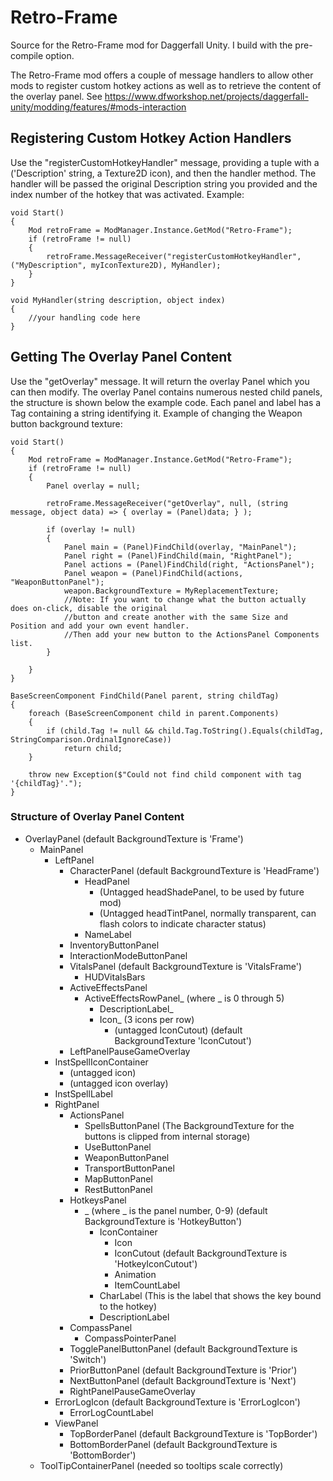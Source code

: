 # Retro-Frame
 Source for the Retro-Frame mod for Daggerfall Unity.
 I build with the pre-compile option.

The Retro-Frame mod offers a couple of message handlers to allow other mods to register
custom hotkey actions as well as to retrieve the content of the overlay panel.
See https://www.dfworkshop.net/projects/daggerfall-unity/modding/features/#mods-interaction


## Registering Custom Hotkey Action Handlers
Use the "registerCustomHotkeyHandler" message, providing a tuple with a ('Description' string, a Texture2D icon), and then the handler method.
The handler will be passed the original Description string you provided and the index number of the hotkey that was activated.
Example:
```
void Start()
{
    Mod retroFrame = ModManager.Instance.GetMod("Retro-Frame");
    if (retroFrame != null)
    {
        retroFrame.MessageReceiver("registerCustomHotkeyHandler", ("MyDescription", myIconTexture2D), MyHandler);
    }
}

void MyHandler(string description, object index)
{
    //your handling code here
}
```


## Getting The Overlay Panel Content
Use the "getOverlay" message.  It will return the overlay Panel which you can then modify.
The overlay Panel contains numerous nested child panels, the structure is shown below the example code.
Each panel and label has a Tag containing a string identifying it.
Example of changing the Weapon button background texture:
```
void Start()
{
    Mod retroFrame = ModManager.Instance.GetMod("Retro-Frame");
    if (retroFrame != null)
    {
        Panel overlay = null;

        retroFrame.MessageReceiver("getOverlay", null, (string message, object data) => { overlay = (Panel)data; } );
        
        if (overlay != null)
        {
            Panel main = (Panel)FindChild(overlay, "MainPanel");
            Panel right = (Panel)FindChild(main, "RightPanel");
            Panel actions = (Panel)FindChild(right, "ActionsPanel");
            Panel weapon = (Panel)FindChild(actions, "WeaponButtonPanel");
            weapon.BackgroundTexture = MyReplacementTexture;
            //Note: If you want to change what the button actually does on-click, disable the original
            //button and create another with the same Size and Position and add your own event handler.
            //Then add your new button to the ActionsPanel Components list.
        }

    }
}

BaseScreenComponent FindChild(Panel parent, string childTag)
{
    foreach (BaseScreenComponent child in parent.Components)
    {
        if (child.Tag != null && child.Tag.ToString().Equals(childTag, StringComparison.OrdinalIgnoreCase))
            return child;
    }

    throw new Exception($"Could not find child component with tag '{childTag}'.");
}

```

### Structure of Overlay Panel Content
- OverlayPanel (default BackgroundTexture is 'Frame')
    - MainPanel
        - LeftPanel
            - CharacterPanel (default BackgroundTexture is 'HeadFrame')
                - HeadPanel
                   - (Untagged headShadePanel, to be used by future mod)
                   - (Untagged headTintPanel, normally transparent, can flash colors to indicate character status)
                - NameLabel
            - InventoryButtonPanel
            - InteractionModeButtonPanel
            - VitalsPanel (default BackgroundTexture is 'VitalsFrame')
                - HUDVitalsBars
            - ActiveEffectsPanel
                - ActiveEffectsRowPanel_ (where _ is 0 through 5)
                    - DescriptionLabel_
                    - Icon_ (3 icons per row)
                        - (untagged IconCutout) (default BackgroundTexture 'IconCutout')
            - LeftPanelPauseGameOverlay
        - InstSpellIconContainer
            - (untagged icon)
            - (untagged icon overlay)
        - InstSpellLabel
        - RightPanel
            - ActionsPanel
                - SpellsButtonPanel (The BackgroundTexture for the buttons is clipped from internal storage)
                - UseButtonPanel
                - WeaponButtonPanel
                - TransportButtonPanel
                - MapButtonPanel
                - RestButtonPanel
            - HotkeysPanel
                - _ (where _ is the panel number, 0-9) (default BackgroundTexture is 'HotkeyButton')
                    - IconContainer
                        - Icon
                        - IconCutout (default BackgroundTexture is 'HotkeyIconCutout')
                        - Animation
                        - ItemCountLabel
                    - CharLabel (This is the label that shows the key bound to the hotkey)
                    - DescriptionLabel
            - CompassPanel
                - CompassPointerPanel
            - TogglePanelButtonPanel (default BackgroundTexture is 'Switch')
            - PriorButtonPanel (default BackgroundTexture is 'Prior')
            - NextButtonPanel (default BackgroundTexture is 'Next')
            - RightPanelPauseGameOverlay
        - ErrorLogIcon (default BackgroundTexture is 'ErrorLogIcon')
            - ErrorLogCountLabel
        - ViewPanel
            - TopBorderPanel (default BackgroundTexture is 'TopBorder')
            - BottomBorderPanel (default BackgroundTexture is 'BottomBorder')
    - ToolTipContainerPanel (needed so tooltips scale correctly)






